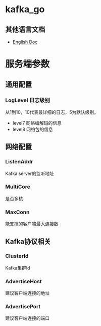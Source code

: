 # kafka_go
## 其他语言文档
- [English Doc](README_en.md)

# 服务端参数
## 通用配置
### LogLevel 日志级别
从1到10，10代表最详细的日志，5为默认级别。
- level7 网络编解码的信息
- level8 网络包的信息
## 网络配置
### ListenAddr
Kafka server的监听地址
### MultiCore 
是否多核
### MaxConn
能支撑的客户端最大连接数
## Kafka协议相关
### ClusterId 
Kafka集群Id
### AdvertiseHost
建议客户端连接的地址
### AdvertisePort
建议客户端连接的端口